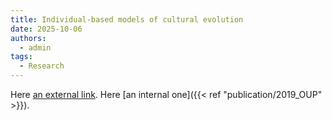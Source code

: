 ```yaml
---
title: Individual-based models of cultural evolution
date: 2025-10-06
authors:
  - admin
tags:
  - Research
---
```


Here [an external link](https://global.oup.com/academic/product/cultural-evolution-in-the-digital-age-9780198835943). Here [an internal one]({{< ref "publication/2019_OUP" >}}).
